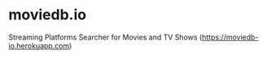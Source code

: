 # moviedb.io

Streaming Platforms Searcher for Movies and TV Shows (https://moviedb-io.herokuapp.com)

